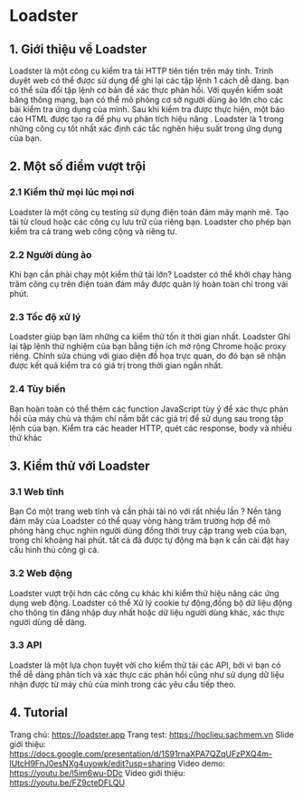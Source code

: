 # Loadster

## 1. Giới thiệu về Loadster

Loadster là một công cụ kiểm tra tải HTTP tiên tiến trên máy tính. Trình duyệt web có thể được sử dụng để ghi lại các tập lệnh 1 cách dễ dàng. bạn có thể sửa đổi tập lệnh cơ bản để xác thực phản hồi. Với quyền kiểm soát băng thông mạng, bạn có thể mô phỏng cơ sở người dùng ảo lớn cho các bài kiểm tra ứng dụng của mình.
Sau khi kiểm tra được thực hiện, một báo cáo HTML được tạo ra để phụ vụ phân tích hiệu năng . Loadster là 1 trong những công cụ tốt nhất xác định các tắc nghẽn hiệu suất trong ứng dụng của bạn.

## 2. Một số điểm vượt trội
### 2.1 Kiểm thử mọi lúc mọi nơi
Loadster là một công cụ testing sử dụng điện toán đám mây mạnh mẽ. Tạo tải từ cloud hoặc các công cụ lưu trữ của riêng bạn.
Loadster cho phép bạn kiểm tra cả trang web công cộng và riêng tư.
### 2.2 Người dùng ảo
Khi bạn cần phải chạy một kiểm thử tải lớn? Loadster có thể khởi chạy hàng trăm công cụ trên điện toán đám mây được quản lý hoàn toàn chỉ  trong vài phút.
### 2.3 Tốc độ xử lý
Loadster giúp bạn làm những ca kiểm thử  tốn ít thời gian nhất. Loadster Ghi lại tập lệnh thử nghiệm của bạn bằng tiện ích mở rộng Chrome hoặc proxy riêng. 
Chỉnh sửa chúng với giao diện đồ họa trực quan, do đó bạn sẽ nhận được kết quả kiểm tra có giá trị trong thời gian ngắn nhất.
### 2.4 Tùy biến
Bạn hoàn toàn có thể thêm các function JavaScript tùy ý để xác thực phản hồi của máy chủ và thậm chí nắm bắt các giá trị để sử dụng sau trong tập lệnh của bạn. Kiểm tra các header HTTP, quét các response, body và nhiều thứ khác 
## 3. Kiểm thử với Loadster
### 3.1 Web tĩnh
Bạn Có một trang web tĩnh và cần phải tải nó với rất nhiều lần ? Nền tảng đám mây của Loadster có thể quay vòng hàng trăm trường hợp để mô phỏng hàng chục nghìn người dùng đồng thời truy cập trang web của bạn, trong chỉ  khoảng hai phút. tất cả đã được tự động mà bạn k cần cài đặt hay cấu hình thủ công gì cả. 
### 3.2 Web động
Loadster vượt trội hơn các công cụ khác khi kiểm thử hiệu năng các ứng dụng web động. Loadster có thể Xử lý cookie tự động,đồng bộ dữ liệu động cho thông tin đăng nhập duy nhất hoặc dữ liệu người dùng khác, xác thực người dùng dễ dàng.
### 3.3 API
Loadster là một lựa chọn tuyệt vời cho kiểm thử tải các API, bởi vì bạn có thể dễ dàng phân tích và xác thực các phản hồi cũng như sử dụng dữ liệu nhận được từ máy chủ của mình trong các yêu cầu tiếp theo.

## 4. Tutorial
Trang chủ: https://loadster.app
Trang test: https://hoclieu.sachmem.vn
Slide giới thiệu: https://docs.google.com/presentation/d/1S91rnaXPA7QZqUFzPXQ4m-lUtcH9FnJ0esNXg4uyowk/edit?usp=sharing 
Video demo: https://youtu.be/l5im6wu-DDc
Video giới thiệu: https://youtu.be/FZ9cteDFLQU
